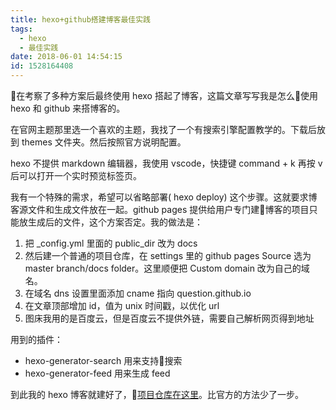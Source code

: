 ```yaml
---
title: hexo+github搭建博客最佳实践
tags:
  - hexo
  - 最佳实践
date: 2018-06-01 14:54:15
id: 1528164408
---
```

在考察了多种方案后最终使用 hexo 搭起了博客，这篇文章写写我是怎么使用 hexo 和 github 来搭博客的。

在官网主题那里选一个喜欢的主题，我找了一个有搜索引擎配置教学的。下载后放到 themes 文件夹。然后按照官方说明配置。

hexo 不提供 markdown 编辑器，我使用 vscode，快捷键 command + k 再按 v 后可以打开一个实时预览标签页。

我有一个特殊的需求，希望可以省略部署( hexo deploy) 这个步骤。这就要求博客源文件和生成文件放在一起。github pages 提供给用户专门建博客的项目只能放生成后的文件，这个方案否定。我的做法是：
1. 把 _config.yml 里面的 public_dir 改为 docs
2. 然后建一个普通的项目仓库，在 settings 里的 github pages Source 选为 master branch/docs folder。这里顺便把 Custom domain 改为自己的域名。
3. 在域名 dns 设置里面添加 cname 指向 question.github.io
4. 在文章顶部增加 id，值为 unix 时间戳，以优化 url
5. 图床我用的是百度云，但是百度云不提供外链，需要自己解析网页得到地址

用到的插件：
- hexo-generator-search 用来支持搜索
- hexo-generator-feed 用来生成 feed

到此我的 hexo 博客就建好了，[项目仓库在这里](https://github.com/questionlin/blog)。比官方的方法少了一步。